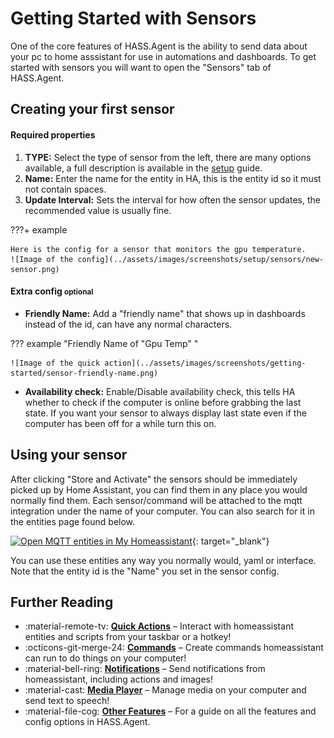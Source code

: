 # Getting Started with Sensors

One of the core features of HASS.Agent is the ability to send data about your pc to home asssistant for use in automations and dashboards. To get started with sensors you will want to open the "Sensors" tab of HASS.Agent.

## Creating your first sensor

#### Required properties

1. **TYPE:** Select the type of sensor from the left, there are many options available, a full description is available in the [setup](../setup/sensors/index.md) guide.
2. **Name:** Enter the name for the entity in HA, this is the entity id so it must not contain spaces.
3. **Update Interval:** Sets the interval for how often the sensor updates, the recommended value is usually fine.

???+ example

    Here is the config for a sensor that monitors the gpu temperature.
    ![Image of the config](../assets/images/screenshots/setup/sensors/new-sensor.png)

#### Extra config <small>optional</small>

- **Friendly Name:** Add a "friendly name" that shows up in dashboards instead of the id, can have any normal characters.

??? example "Friendly Name of "Gpu Temp" "

    ![Image of the quick action](../assets/images/screenshots/getting-started/sensor-friendly-name.png)

- **Availability check:** Enable/Disable availability check, this tells HA whether to check if the computer is online before grabbing the last state. If you want your sensor to always display last state even if the computer has been off for a while turn this on.

## Using your sensor

After clicking "Store and Activate" the sensors should be immediately picked up by Home Assistant, you can find them in any place you would normally find them. Each sensor/command will be attached to the mqtt integration under the name of your computer. You can also search for it in the entities page found below.

[![Open MQTT entities in My Homeassistant](https://my.home-assistant.io/badges/entities.svg)](https://my.home-assistant.io/redirect/entities/){: target="\_blank"}

You can use these entities any way you normally would, yaml or interface. Note that the entity id is the "Name" you set in the sensor config.

## Further Reading

<div class="grid cards" markdown>

- :material-remote-tv: **[Quick Actions]** – Interact with homeassistant entities and scripts from your taskbar or a hotkey!
- :octicons-git-merge-24: **[Commands]** – Create commands homeassistant can run to do things on your computer!
- :material-bell-ring: **[Notifications]** – Send notifications from homeassistant, including actions and images!
- :material-cast: **[Media Player]** – Manage media on your computer and send text to speech!
- :material-file-cog: **[Other Features]** – For a guide on all the features and config options in HASS.Agent.

</div>

[Quick Actions]: ./quick-actions.md
[Commands]: ./commands.md
[Notifications]: ./notifications.md
[Media Player]: ./media-player.md
[Other Features]: ../setup/index.md
